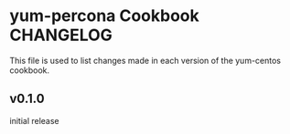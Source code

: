 yum-percona Cookbook CHANGELOG
======================
This file is used to list changes made in each version of the yum-centos cookbook.

v0.1.0
------
initial release
